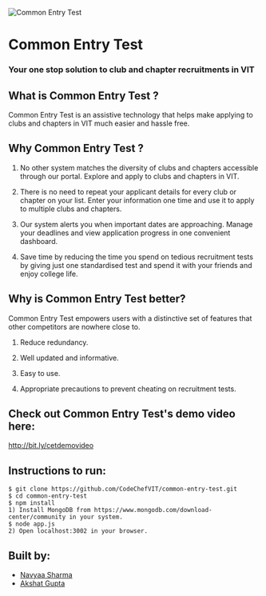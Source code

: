 ![Common Entry Test](https://github.com/akshatvg/common-entry-test/blob/master/static/img/header.png "Common Entry Test")

# Common Entry Test

### Your one stop solution to club and chapter recruitments in VIT


## What is Common Entry Test ?

Common Entry Test is an assistive technology that helps make applying to clubs and chapters in VIT much easier and hassle free. 


## Why Common Entry Test ?

1) No other system matches the diversity of clubs and chapters accessible through our portal. Explore and apply to clubs and chapters in VIT.

2) There is no need to repeat your applicant details for every club or chapter on your list. Enter your information one time and use it to apply to multiple clubs and chapters.

3) Our system alerts you when important dates are approaching. Manage your deadlines and view application progress in one convenient dashboard.

4) Save time by reducing the time you spend on tedious recruitment tests by giving just one standardised test and spend it with your friends and enjoy college life.


## Why is Common Entry Test better?

Common Entry Test empowers users with a distinctive set of features that other competitors are nowhere close to.

1) Reduce redundancy.

2) Well updated and informative.

3) Easy to use.

4) Appropriate precautions to prevent cheating on recruitment tests.


## Check out Common Entry Test's demo video here:

<http://bit.ly/cetdemovideo>

## Instructions to run:

```
$ git clone https://github.com/CodeChefVIT/common-entry-test.git
$ cd common-entry-test
$ npm install
1) Install MongoDB from https://www.mongodb.com/download-center/community in your system.
$ node app.js
2) Open localhost:3002 in your browser.
```

## Built by:
* [Navyaa Sharma](https://github.com/NavyaaSharma)
* [Akshat Gupta](https://github.com/akshatvg)

